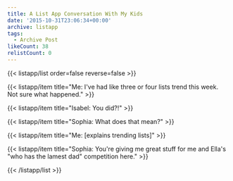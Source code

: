 ```yaml
---
title: A List App Conversation With My Kids
date: '2015-10-31T23:06:34+00:00'
archive: listapp
tags: 
  - Archive Post
likeCount: 38
relistCount: 0
---
```



{{< listapp/list order=false reverse=false >}}

   {{< listapp/item title="Me: I've had like three or four lists trend this week. Not sure what happened." >}}

   {{< listapp/item title="Isabel: You did?!" >}}

   {{< listapp/item title="Sophia: What does that mean?" >}}

   {{< listapp/item title="Me: [explains trending lists]" >}}

   {{< listapp/item title="Sophia: You're giving me great stuff for me and Ella's \"who has the lamest dad\" competition here." >}}

{{< /listapp/list >}}
